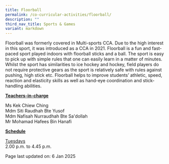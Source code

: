 ```yaml
---
title: Floorball
permalink: /co-curricular-activities/floorball/
description: ""
third_nav_title: Sports & Games
variant: markdown
---
```

<p>Floorball was formerly covered in Multi-sports CCA. Due to the high interest in this sport, it was introduced as a CCA in 2021. Floorball is a fun and fast-paced sport played indoors with floorball sticks and a ball. The sport is easy to pick up with simple rules that one can easily learn in a matter of minutes. Whilst the sport has similarities to ice hockey and hockey, field players do not require protective gears as the sport is relatively safe with rules against pushing, high stick etc. Floorball helps to improve students’ athletic, speed, reaction and elasticity skills as well as hand-eye coordination and stick-handling abilities.</p>
<p><u><strong>Teachers-in-charge</strong></u></p>
<p>Ms Kek Chiew Ching  <br>Mdm Siti Raudhah Bte Yusof <br>Mdm Nafisah Nurraudhah Bte Sa'dollah<br>Mr Mohamad Hafees Bin Hanafi</p>
<p></p><p><u><strong>Schedule</strong></u></p>

<p><u>Tuesdays</u><br>2.00 p.m. to 4.45 p.m.</p>
<p>Page last updated on: 6 Jan 2025</p>
